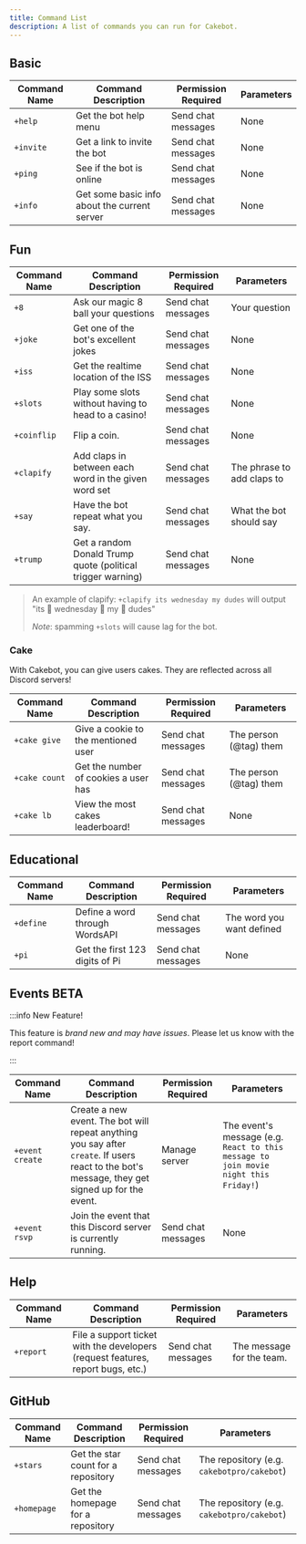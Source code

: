 ```yaml
---
title: Command List
description: A list of commands you can run for Cakebot.
---
```


## Basic

| **Command Name** | **Command Description**                      | **Permission Required** | **Parameters** |
| ---------------- | -------------------------------------------- | ----------------------- | -------------- |
| `+help`          | Get the bot help menu                        | Send chat messages      | None           |
| `+invite`        | Get a link to invite the bot                 | Send chat messages      | None           |
| `+ping`          | See if the bot is online                     | Send chat messages      | None           |
| `+info`          | Get some basic info about the current server | Send chat messages      | None           |

## Fun

| **Command Name** | **Command Description**                                     | **Permission Required** | **Parameters**             |
| ---------------- | ----------------------------------------------------------- | ----------------------- | -------------------------- |
| `+8`             | Ask our magic 8 ball your questions                         | Send chat messages      | Your question              |
| `+joke`          | Get one of the bot's excellent jokes                        | Send chat messages      | None                       |
| `+iss`           | Get the realtime location of the ISS                        | Send chat messages      | None                       |
| `+slots`         | Play some slots without having to head to a casino!         | Send chat messages      | None                       |
| `+coinflip`      | Flip a coin.                                                | Send chat messages      | None                       |
| `+clapify`       | Add claps in between each word in the given word set        | Send chat messages      | The phrase to add claps to |
| `+say`           | Have the bot repeat what you say.                           | Send chat messages      | What the bot should say    |
| `+trump`         | Get a random Donald Trump quote (political trigger warning) | Send chat messages      | None                       |


> An example of clapify:
> `+clapify its wednesday my dudes`
> will output "its :clap: wednesday :clap: my :clap: dudes"
>
> _Note_: spamming `+slots` will cause lag for the bot.

### Cake

With Cakebot, you can give users cakes. They are reflected across all Discord servers!

| **Command Name** | **Command Description**              | **Permission Required** | **Parameters**         |
| ---------------- | ------------------------------------ | ----------------------- | ---------------------- |
| `+cake give`     | Give a cookie to the mentioned user  | Send chat messages      | The person (@tag) them |
| `+cake count`    | Get the number of cookies a user has | Send chat messages      | The person (@tag) them |
| `+cake lb`       | View the most cakes leaderboard!     | Send chat messages      | None                   |

## Educational

| **Command Name** | **Command Description**        | **Permission Required** | **Parameters**            |
| ---------------- | ------------------------------ | ----------------------- | ------------------------- |
| `+define`        | Define a word through WordsAPI | Send chat messages      | The word you want defined |
| `+pi`            | Get the first 123 digits of Pi | Send chat messages      | None                      |

## Events <span class="badge badge--primary">BETA</span>

:::info New Feature!

This feature is _brand new and may have issues_. Please let us know with the report command!

:::

| **Command Name** | **Command Description**                                                                                                                         | **Permission Required** | **Parameters**                                                                      |
| ---------------- | ----------------------------------------------------------------------------------------------------------------------------------------------- | ----------------------- | ----------------------------------------------------------------------------------- |
| `+event create`  | Create a new event. The bot will repeat anything you say after `create`. If users react to the bot's message, they get signed up for the event. | Manage server           | The event's message (e.g. `React to this message to join movie night this Friday!`) |
| `+event rsvp`    | Join the event that this Discord server is currently running.                                                                                   | Send chat messages      | None                                                                                |

## Help

| **Command Name** | **Command Description**                                                         | **Permission Required** | **Parameters**            |
| ---------------- | ------------------------------------------------------------------------------- | ----------------------- | ------------------------- |
| `+report`        | File a support ticket with the developers (request features, report bugs, etc.) | Send chat messages      | The message for the team. |

## GitHub

| **Command Name** | **Command Description**             | **Permission Required** | **Parameters**                             |
| ---------------- | ----------------------------------- | ----------------------- | ------------------------------------------ |
| `+stars`         | Get the star count for a repository | Send chat messages      | The repository (e.g. `cakebotpro/cakebot`) |
| `+homepage`      | Get the homepage for a repository   | Send chat messages      | The repository (e.g. `cakebotpro/cakebot`) |

